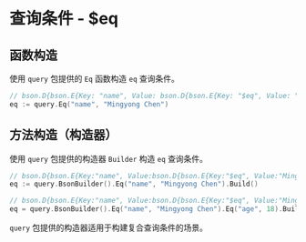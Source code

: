 # 查询条件 - $eq
## 函数构造
使用 `query` 包提供的 `Eq` 函数构造 `eq` 查询条件。
```go
// bson.D{bson.E{Key: "name", Value: bson.D{bson.E{Key: "$eq", Value: "Mingyong Chen"}}}}
eq := query.Eq("name", "Mingyong Chen")
```

## 方法构造（构造器）
使用 `query` 包提供的构造器 `Builder` 构造 `eq` 查询条件。
```go
// bson.D{bson.E{Key:"name", Value:bson.D{bson.E{Key:"$eq", Value:"Mingyong Chen"}}}}
eq := query.BsonBuilder().Eq("name", "Mingyong Chen").Build()

// bson.D{bson.E{Key:"name", Value:bson.D{bson.E{Key:"$eq", Value:"Mingyong Chen"}}}, bson.E{Key:"age", Value:bson.D{bson.E{Key:"$eq", Value:18}}}}
eq = query.BsonBuilder().Eq("name", "Mingyong Chen").Eq("age", 18).Build()
```
`query` 包提供的构造器适用于构建复合查询条件的场景。